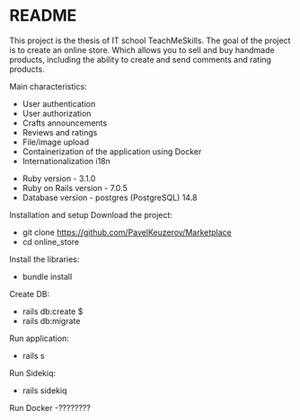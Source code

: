 # README

This project is the thesis of IT school TeachMeSkills. The goal of the project is to create an online store. Which allows you to sell and buy handmade products, including the ability to create and send comments and rating products.

Main characteristics:
- User authentication
- User authorization
- Crafts announcements
- Reviews and ratings
- File/image upload
- Containerization of the application using Docker
- Internationalization i18n

* Ruby version - 3.1.0
* Ruby on Rails version - 7.0.5
* Database version - postgres (PostgreSQL) 14.8

Installation and setup Download the project: 
- git clone https://github.com/PavelKeuzerov/Marketplace 
-  cd online_store

Install the libraries: 
- bundle install

Create DB:
- rails db:create $ 
- rails db:migrate

Run application: 
- rails s 

Run Sidekiq: 
- rails sidekiq

Run Docker
-????????